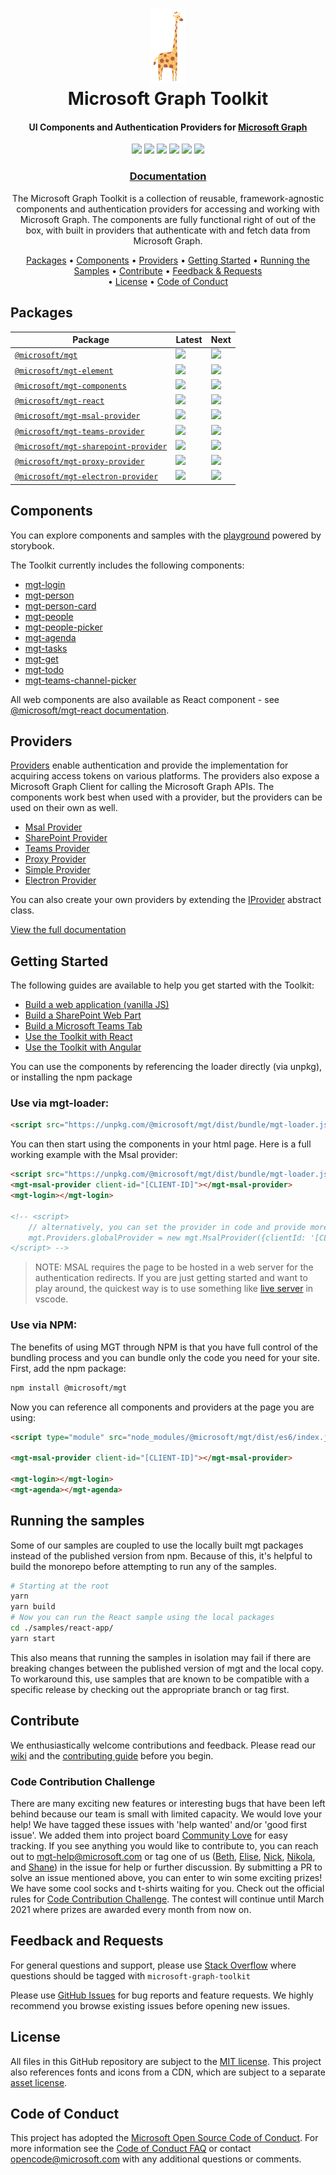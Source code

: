 <h1 align="center">
  <img height="120" src="https://github.com/microsoftgraph/microsoft-graph-toolkit/raw/main/assets/graff.png" title="Graff the Giraffe">
  <br>
  Microsoft Graph Toolkit
</h1>

<h4 align="center">UI Components and Authentication Providers for <a href="https://graph.microsoft.com">Microsoft Graph</a></h4>

<p align="center">
  <a href="https://github.com/microsoftgraph/msgraph-sdk-javascript"><img src="https://img.shields.io/badge/code_style-prettier-ff69b4.svg"></a> <a href="https://stackoverflow.com/questions/tagged/microsoft-graph-toolkit"><img src="https://img.shields.io/stackexchange/stackoverflow/t/microsoft-graph-toolkit.svg"></a>
  <img src="https://github.com/microsoftgraph/microsoft-graph-toolkit/workflows/Build%20CI/badge.svg" /> <a href="https://www.webcomponents.org/element/@microsoft/mgt"><img src="https://img.shields.io/badge/webcomponents.org-published-blue.svg"></a> <a href="https://mgt.dev"><img src="https://cdn.jsdelivr.net/gh/storybookjs/brand@master/badge/badge-storybook.svg"></a> <a href="https://github.com/microsoftgraph/microsoft-graph-toolkit/issues?q=is%3Aissue+is%3Aopen+label%3A%22good+first+issue%22"><img src="https://img.shields.io/github/issues/microsoftgraph/microsoft-graph-toolkit/good%20first%20issue?color=brightgreen"></a>
</p>

<h3 align="center"><a href="https://aka.ms/mgt-docs">Documentation</a></h3>

<p align="center">
  The Microsoft Graph Toolkit is a collection of reusable, framework-agnostic components and authentication providers for accessing and working with Microsoft Graph. The components are fully functional right of out of the box, with built in providers that authenticate with and fetch data from Microsoft Graph.
</p>

<p align="center">
  <a href="#packages">Packages</a> • <a href="#components">Components</a> • <a href="#providers">Providers</a> • <a href="#getting-started">Getting Started</a> • <a href="#running-the-samples">Running the Samples</a> • <a href="#contribute">Contribute</a> • <a href="#feedback-and-requests">Feedback & Requests</a> <br>• <a href="#license">License</a> • <a href="#code-of-conduct">Code of Conduct</a>
</p>

## Packages

| Package | Latest | Next |
| - | - | - |
| [`@microsoft/mgt`](https://www.npmjs.com/package/@microsoft/mgt) | <img src="https://img.shields.io/npm/v/@microsoft/mgt/latest.svg"> | <img src="https://img.shields.io/npm/v/@microsoft/mgt/next.svg">
| [`@microsoft/mgt-element`](https://www.npmjs.com/package/@microsoft/mgt-element) | <img src="https://img.shields.io/npm/v/@microsoft/mgt-element/latest.svg"> | <img src="https://img.shields.io/npm/v/@microsoft/mgt-element/next.svg"> |
| [`@microsoft/mgt-components`](https://www.npmjs.com/package/@microsoft/mgt-components) | <img src="https://img.shields.io/npm/v/@microsoft/mgt-components/latest.svg"> | <img src="https://img.shields.io/npm/v/@microsoft/mgt-components/next.svg"> |
| [`@microsoft/mgt-react`](https://www.npmjs.com/package/@microsoft/mgt-react) | <img src="https://img.shields.io/npm/v/@microsoft/mgt-react/latest.svg"> | <img src="https://img.shields.io/npm/v/@microsoft/mgt-react/next.svg"> |
| [`@microsoft/mgt-msal-provider`](https://www.npmjs.com/package/@microsoft/mgt-msal-provider) | <img src="https://img.shields.io/npm/v/@microsoft/mgt-msal-provider/latest.svg"> | <img src="https://img.shields.io/npm/v/@microsoft/mgt-msal-provider/next.svg"> |
| [`@microsoft/mgt-teams-provider`](https://www.npmjs.com/package/@microsoft/mgt-teams-provider) | <img src="https://img.shields.io/npm/v/@microsoft/mgt-teams-provider/latest.svg"> | <img src="https://img.shields.io/npm/v/@microsoft/mgt-teams-provider/next.svg"> |
| [`@microsoft/mgt-sharepoint-provider`](https://www.npmjs.com/package/@microsoft/mgt-sharepoint-provider) | <img src="https://img.shields.io/npm/v/@microsoft/mgt-sharepoint-provider/latest.svg"> | <img src="https://img.shields.io/npm/v/@microsoft/mgt-sharepoint-provider/next.svg"> |
| [`@microsoft/mgt-proxy-provider`](https://www.npmjs.com/package/@microsoft/mgt-proxy-provider) | <img src="https://img.shields.io/npm/v/@microsoft/mgt-proxy-provider/latest.svg"> | <img src="https://img.shields.io/npm/v/@microsoft/mgt-proxy-provider/next.svg"> |
| [`@microsoft/mgt-electron-provider`](https://www.npmjs.com/package/@microsoft/mgt-electron-provider) | <img src="https://img.shields.io/npm/v/@microsoft/mgt-electron-provider/latest.svg"> | <img src="https://img.shields.io/npm/v/@microsoft/mgt-electron-provider/next.svg"> |

## Components

You can explore components and samples with the [playground](https://mgt.dev) powered by storybook.

The Toolkit currently includes the following components:

* [mgt-login](https://docs.microsoft.com/graph/toolkit/components/login)
* [mgt-person](https://docs.microsoft.com/graph/toolkit/components/person)
* [mgt-person-card](https://docs.microsoft.com/graph/toolkit/components/person-card)
* [mgt-people](https://docs.microsoft.com/graph/toolkit/components/people)
* [mgt-people-picker](https://docs.microsoft.com/graph/toolkit/components/people-picker)
* [mgt-agenda](https://docs.microsoft.com/graph/toolkit/components/agenda)
* [mgt-tasks](https://docs.microsoft.com/graph/toolkit/components/tasks)
* [mgt-get](https://docs.microsoft.com/graph/toolkit/components/get)
* [mgt-todo](https://docs.microsoft.com/graph/toolkit/components/todo)
* [mgt-teams-channel-picker](https://docs.microsoft.com/en-us/graph/toolkit/components/teams-channel-picker)

All web components are also available as React component - see [@microsoft/mgt-react documentation](https://docs.microsoft.com/graph/toolkit/get-started/mgt-react).

## Providers

[Providers](https://docs.microsoft.com/graph/toolkit/providers) enable authentication and provide the implementation for acquiring access tokens on various platforms. The providers also expose a Microsoft Graph Client for calling the Microsoft Graph APIs. The components work best when used with a provider, but the providers can be used on their own as well.

* [Msal Provider](https://docs.microsoft.com/graph/toolkit/providers/msal)
* [SharePoint Provider](https://docs.microsoft.com/graph/toolkit/providers/sharepoint)
* [Teams Provider](https://docs.microsoft.com/graph/toolkit/providers/teams)
* [Proxy Provider](https://docs.microsoft.com/graph/toolkit/providers/proxy)
* [Simple Provider](https://docs.microsoft.com/graph/toolkit/providers/custom)
* [Electron Provider](https://docs.microsoft.com/graph/toolkit/providers/electron)

You can also create your own providers by extending the [IProvider](https://docs.microsoft.com/graph/toolkit/providers/custom) abstract class.

[View the full documentation](https://docs.microsoft.com/graph/toolkit/overview)

## Getting Started

The following guides are available to help you get started with the Toolkit:
* [Build a web application (vanilla JS)](https://docs.microsoft.com/graph/toolkit/get-started/build-a-web-app)
* [Build a SharePoint Web Part](https://docs.microsoft.com/graph/toolkit/get-started/build-a-sharepoint-web-part)
* [Build a Microsoft Teams Tab](https://docs.microsoft.com/graph/toolkit/get-started/build-a-microsoft-teams-tab)
* [Use the Toolkit with React](https://docs.microsoft.com/graph/toolkit/get-started/use-toolkit-with-react)
* [Use the Toolkit with Angular](https://docs.microsoft.com/graph/toolkit/get-started/use-toolkit-with-angular)

You can use the components by referencing the loader directly (via unpkg), or installing the npm package

### Use via mgt-loader:

```html
<script src="https://unpkg.com/@microsoft/mgt/dist/bundle/mgt-loader.js"></script>
```

You can then start using the components in your html page. Here is a full working example with the Msal provider:

```html
<script src="https://unpkg.com/@microsoft/mgt/dist/bundle/mgt-loader.js"></script>
<mgt-msal-provider client-id="[CLIENT-ID]"></mgt-msal-provider>
<mgt-login></mgt-login>

<!-- <script>
    // alternatively, you can set the provider in code and provide more options
    mgt.Providers.globalProvider = new mgt.MsalProvider({clientId: '[CLIENT-ID]'});
</script> -->
```

> NOTE: MSAL requires the page to be hosted in a web server for the authentication redirects. If you are just getting started and want to play around, the quickest way is to use something like [live server](https://marketplace.visualstudio.com/items?itemName=ritwickdey.LiveServer) in vscode.

### Use via NPM:

The benefits of using MGT through NPM is that you have full control of the bundling process and you can bundle only the code you need for your site. First, add the npm package:

```bash
npm install @microsoft/mgt
```

Now you can reference all components and providers at the page you are using:

```html
<script type="module" src="node_modules/@microsoft/mgt/dist/es6/index.js"></script>

<mgt-msal-provider client-id="[CLIENT-ID]"></mgt-msal-provider>

<mgt-login></mgt-login>
<mgt-agenda></mgt-agenda>
```

## Running the samples

Some of our samples are coupled to use the locally built mgt packages instead of the published version from npm. Because of this, it's helpful to build the monorepo before attempting to run any of the samples.

```bash
# Starting at the root
yarn
yarn build
# Now you can run the React sample using the local packages
cd ./samples/react-app/
yarn start
```

This also means that running the samples in isolation may fail if there are breaking changes between the published version of mgt and the local copy. 
To workaround this, use samples that are known to be compatible with a specific release by checking out the appropriate branch or tag first. 

## Contribute

We enthusiastically welcome contributions and feedback. Please read our [wiki](https://github.com/microsoftgraph/microsoft-graph-toolkit/wiki) and the [contributing guide](CONTRIBUTING.md) before you begin.

### Code Contribution Challenge
There are many exciting new features or interesting bugs that have been left behind because our team is small with limited capacity. We would love your help! We have tagged these issues with 'help wanted' and/or 'good first issue'. We added them into project board [Community Love](https://github.com/microsoftgraph/microsoft-graph-toolkit/projects/29) for easy tracking. If you see anything you would like to contribute to, you can reach out to  mgt-help@microsoft.com or tag one of us ([Beth](https://github.com/beth-panx), [Elise](https://github.com/elisenyang), [Nick](https://github.com/vogtn), [Nikola](https://github.com/nmetulev), and [Shane](https://github.com/shweaver-MSFT)) in the issue for help or further discussion. By submitting a PR to solve an issue mentioned above, you can enter to win some exciting prizes! We have some cool socks and t-shirts waiting for you. Check out the official rules for [Code Contribution Challenge](contest.md). The contest will continue until March 2021 where prizes are awarded every month from now on.

## Feedback and Requests

For general questions and support, please use [Stack Overflow](https://stackoverflow.com/questions/tagged/microsoft-graph-toolkit) where questions should be tagged with `microsoft-graph-toolkit`

Please use [GitHub Issues](https://github.com/microsoftgraph/microsoft-graph-toolkit/issues?q=is%3Aissue+is%3Aopen+sort%3Aupdated-desc) for bug reports and feature requests. We highly recommend you browse existing issues before opening new issues.

## License

All files in this GitHub repository are subject to the [MIT license](https://github.com/OfficeDev/office-ui-fabric-core/blob/master/LICENSE). This project also references fonts and icons from a CDN, which are subject to a separate [asset license](https://static2.sharepointonline.com/files/fabric/assets/license.txt).

## Code of Conduct

This project has adopted the [Microsoft Open Source Code of Conduct](https://opensource.microsoft.com/codeofconduct/). For more information see the [Code of Conduct FAQ](https://opensource.microsoft.com/codeofconduct/faq/) or contact [opencode@microsoft.com](mailto:opencode@microsoft.com) with any additional questions or comments.

